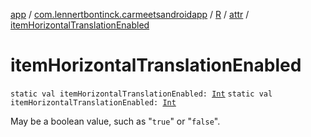 [app](../../../index.md) / [com.lennertbontinck.carmeetsandroidapp](../../index.md) / [R](../index.md) / [attr](index.md) / [itemHorizontalTranslationEnabled](./item-horizontal-translation-enabled.md)

# itemHorizontalTranslationEnabled

`static val itemHorizontalTranslationEnabled: `[`Int`](https://kotlinlang.org/api/latest/jvm/stdlib/kotlin/-int/index.html)
`static val itemHorizontalTranslationEnabled: `[`Int`](https://kotlinlang.org/api/latest/jvm/stdlib/kotlin/-int/index.html)

May be a boolean value, such as "`true`" or "`false`".

